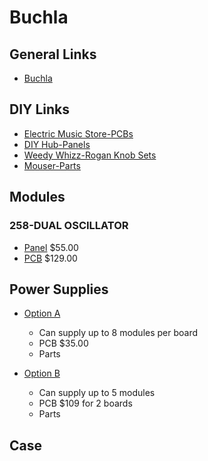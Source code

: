 # Buchla
## General Links
- [Buchla](https://buchla.com/)

## DIY Links
- [Electric Music Store-PCBs](https://electricmusicstore.com/)
- [DIY Hub-Panels](http://siddarthianinnovations.bigcartel.com/)
- [Weedy Whizz-Rogan Knob Sets](http://www.weedywhizz.com/buchla-cases-and-parts/buchla-diy-parts/knob-sets/)
- [Mouser-Parts](http://www.mouser.com/)

## Modules
### 258-DUAL OSCILLATOR
- [Panel](http://siddarthianinnovations.bigcartel.com/product/258c-front-panel-for-diy-kit) $55.00
- [PCB](https://electricmusicstore.com/products/dual-oscillator-model-258c-rev2) $129.00

## Power Supplies
- [Option A](http://siddarthianinnovations.bigcartel.com/product/buchla-power-distro-power-bus-boards) 
	* Can supply up to 8 modules per board
	* PCB $35.00
	* Parts 
	
- [Option B](https://electricmusicstore.com/products/power-supply-unit-model-211)
	* Can supply up to 5 modules
	* PCB $109 for 2 boards
	* Parts 
## Case
